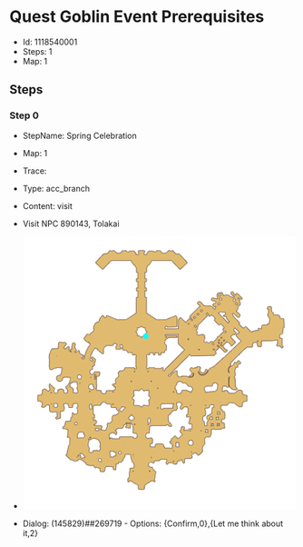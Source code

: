 # Quest Goblin Event Prerequisites

- Id: 1118540001
- Steps: 1
- Map: 1

## Steps

### Step 0
- StepName:  Spring Celebration
- Map:  1
- Trace:  
- Type:  acc_branch
- Content:  visit
- Visit NPC 890143, Tolakai

- ![images/1118540001_0.png](images/1118540001_0.png)
- Dialog: (145829)##269719 - Options: {Confirm,0},{Let me think about it,2}


